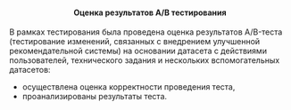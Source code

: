 <h4 align="center">Оценка результатов А/В тестирования</a></h4>

В рамках тестирования была проведена оценка результатов A/B-теста (тестирование изменений, связанных с внедрением улучшенной рекомендательной системы) на основании датасета с действиями пользователей, технического задания и нескольких вспомогательных датасетов:

- осуществлена оценка корректности проведения теста,
- проанализированы результаты теста.
